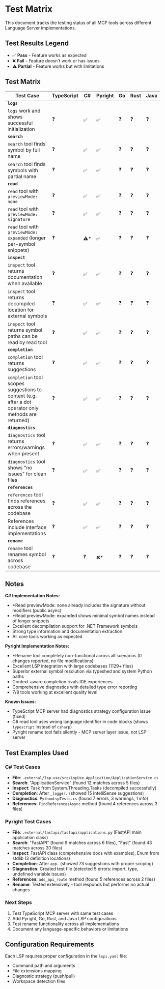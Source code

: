 # Test Matrix

This document tracks the testing status of all MCP tools across different Language Server implementations.

## Test Results Legend

- ✅ **Pass** - Feature works as expected
- ❌ **Fail** - Feature doesn't work or has issues
- ⚠️ **Partial** - Feature works but with limitations

## Test Matrix

| Test Case                                                                                             | TypeScript | C#   | Pyright | Go  | Rust | Java |
| ----------------------------------------------------------------------------------------------------- | ---------- | ---- | ------- | --- | ---- | ---- |
| **`logs`**                                                                                            |            |      |         |     |      |      |
| `logs` work and shows successful initialization                                                       | ❓         | ✅   | ✅      | ❓  | ❓   | ❓   |
| **`search`**                                                                                          |            |      |         |     |      |      |
| `search` tool finds symbol by full name                                                               | ❓         | ✅   | ✅      | ❓  | ❓   | ❓   |
| `search` tool finds symbols with partial name                                                         | ❓         | ✅   | ✅      | ❓  | ❓   | ❓   |
| **`read`**                                                                                            |            |      |         |     |      |      |
| `read` tool with `previewMode: none`                                                                  | ❓         | ✅   | ✅      | ❓  | ❓   | ❓   |
| `read` tool with `previewMode: signature`                                                             | ❓         | ✅   | ✅      | ❓  | ❓   | ❓   |
| `read` tool with `previewMode: expanded` (longer per-symbol snippets)                                  | ❓         | ⚠️\* | ✅      | ❓  | ❓   | ❓   |
| **`inspect`**                                                                                         |            |      |         |     |      |      |
| `inspect` tool returns documentation when available                                                   | ❓         | ✅   | ✅      | ❓  | ❓   | ❓   |
| `inspect` tool returns decompiled location for external symbols                                       | ❓         | ✅   | ✅      | ❓  | ❓   | ❓   |
| `inspect` tool returns symbol paths can be read by read tool                                          | ❓         | ✅   | ✅      | ❓  | ❓   | ❓   |
| **`completion`**                                                                                      |            |      |         |     |      |      |
| `completion` tool returns suggestions                                                                 | ❓         | ✅   | ✅      | ❓  | ❓   | ❓   |
| `completion` tool scopes suggestions to context (e.g. after a dot operator only methods are returned) | ❓         | ✅   | ✅      | ❓  | ❓   | ❓   |
| **`diagnostics`**                                                                                     |            |      |         |     |      |      |
| `diagnostics` tool returns errors/warnings when present                                               | ❓         | ✅   | ✅      | ❓  | ❓   | ❓   |
| `diagnostics` tool shows "no issues" for clean files                                                  | ❓         | ✅   | ✅      | ❓  | ❓   | ❓   |
| **`references`**                                                                                      |            |      |         |     |      |      |
| `references` tool finds references across the codebase                                                | ❓         | ✅   | ✅      | ❓  | ❓   | ❓   |
| References include interface implementations                                                          | ❓         | ✅   | ✅      | ❓  | ❓   | ❓   |
| **`rename`**                                                                                          |            |      |         |     |      |      |
| `rename` tool renames symbol across codebase                                                          | ❓         | ❓   | ❌\*    | ❓  | ❓   | ❓   |

## Notes

**C# Implementation Notes:**

- \*Read previewMode: none already includes the signature without modifiers (public async)
- \*Read previewMode: expanded shows minimal symbol names instead of longer snippets
- Excellent decompilation support for .NET Framework symbols
- Strong type information and documentation extraction
- All core tools working as expected

**Pyright Implementation Notes:**

- \*Rename tool completely non-functional across all scenarios (0 changes reported, no file modifications)
- Excellent LSP integration with large codebases (1129+ files)
- Superior external symbol resolution via typeshed and system Python paths
- Context-aware completion rivals IDE experiences
- Comprehensive diagnostics with detailed type error reporting
- 7/8 tools working at excellent quality level

**Known Issues:**

- TypeScript MCP server had diagnostics strategy configuration issue (fixed)
- C# read tool uses wrong language identifier in code blocks (shows `typescript` instead of `csharp`)
- Pyright rename tool fails silently - MCP server layer issue, not LSP server

## Test Examples Used

### C# Test Cases

- **File**: `.external/lsp-use/src/LspUse.Application/ApplicationService.cs`
- **Search**: "ApplicationService" (found 12 matches across 5 files)
- **Inspect**: Task<T> from System.Threading.Tasks (decompiled successfully)
- **Completion**: After `_logger.` (showed 15 IntelliSense suggestions)
- **Diagnostics**: `PythonLspTests.cs` (found 7 errors, 3 warnings, 1 info)
- **References**: `FindReferencesAsync` method (found 4 references across 3 files)

### Pyright Test Cases

- **File**: `.external/fastapi/fastapi/applications.py` (FastAPI main application class)
- **Search**: "FastAPI" (found 9 matches across 6 files), "Fast" (found 43 matches across 30 files)
- **Inspect**: FastAPI class (comprehensive docs with examples), Enum from stdlib (3 definition locations)
- **Completion**: After `app.` (showed 73 suggestions with proper scoping)
- **Diagnostics**: Created test file (detected 5 errors: import, type, undefined variable issues)
- **References**: `add_api_route` method (found 5 references across 2 files)
- **Rename**: Tested extensively - tool responds but performs no actual changes

### Next Steps

1. Test TypeScript MCP server with same test cases
2. Add Pyright, Go, Rust, and Java LSP configurations
3. Test rename functionality across all implementations
4. Document any language-specific behaviors or limitations

## Configuration Requirements

Each LSP requires proper configuration in the `lsps.yaml` file:

- Command path and arguments
- File extensions mapping
- Diagnostic strategy (push/pull)
- Workspace detection files
